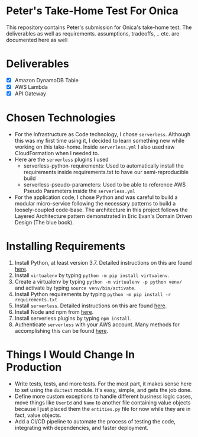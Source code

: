 # Peter's Take-Home Test For Onica

This repository contains Peter's submission for Onica's take-home test.
The deliverables as well as requirements. assumptions, tradeoffs, .. etc. are documented here as well


# Deliverables

 - [x] Amazon DynamoDB Table
 - [x] AWS Lambda
 - [x] API Gateway

# Chosen Technologies

 - For the Infrastructure as Code technology, I chose `serverless`. Although this was my first time using it, I decided to learn something new while working on this take-home. Inside `serverless.yml` I also used raw CloudFormation when I needed to.
 - Here are the `serverless` plugins I used
	 - serverless-python-requirements: Used to automatically install the requirements inside requirements.txt to have our semi-reproducible build
	 - serverless-pseudo-parameters: Used to be able to reference AWS Pseudo Parameters inside the `serverless.yml`
 - For the application code, I chose Python and was careful to build a modular micro-service following the necessary patterns to build a loosely-coupled code-base. The architecture in this project follows the Layered Architecture pattern demonstrated in Eric Evan's Domain Driven Design (The blue book).

# Installing Requirements

 1. Install Python, at least version 3.7. Detailed instructions on this are found [here](https://realpython.com/installing-python/).
 2. Install `virtualenv` by typing `python -m pip install virtualenv`.
 3. Create a virtualenv by typing `python -m virtualenv -p python venv/` and activate by typing `source venv/bin/activate`.
 4. Install Python requirements by typing `python -m pip install -r requirements.txt`
 5. Install `serverless`. Detailed instructions on this are found [here](https://serverless.com/framework/docs/getting-started/).
 6. Install Node and npm from [here](https://nodejs.org/en/).
 7. Install serverless plugins by typing `npm install`.
 8. Authenticate `serverless` with your AWS account. Many methods for accomplishing this can be found [here](https://serverless.com/framework/docs/providers/aws/guide/credentials/).

# Things I Would Change In Production

 - Write tests, tests, and more tests. For the most part, it makes sense here to set using the `doctest` module. It's easy, simple, and gets the job done.
 - Define more custom exceptions to handle different business logic cases, move things like `UserId` and `Name` to another file containing value objects because I just placed them the `entities.py` file for now while they are in fact, value objects.
 - Add a CI/CD pipeline to automate the process of testing the code, integrating with dependencies, and faster deployment.